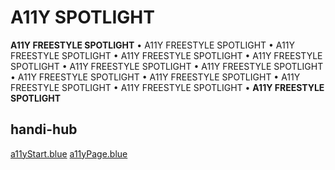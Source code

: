 # A11Y SPOTLIGHT

**A11Y FREESTYLE SPOTLIGHT** • A11Y FREESTYLE SPOTLIGHT • A11Y FREESTYLE SPOTLIGHT • A11Y FREESTYLE SPOTLIGHT • A11Y FREESTYLE SPOTLIGHT • A11Y FREESTYLE SPOTLIGHT • A11Y FREESTYLE SPOTLIGHT • A11Y FREESTYLE SPOTLIGHT • A11Y FREESTYLE SPOTLIGHT • A11Y FREESTYLE SPOTLIGHT • A11Y FREESTYLE SPOTLIGHT • **A11Y FREESTYLE SPOTLIGHT**

## handi-hub
[a11yStart.blue](https://www.a11ystart.blue/)
[a11yPage.blue](http://www.a11yPage.blue/)
